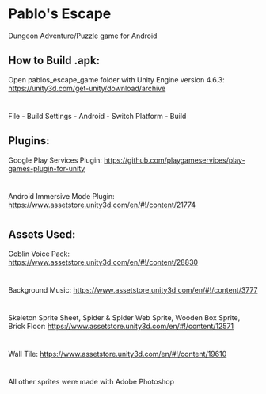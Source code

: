 # Pablo's Escape
Dungeon Adventure/Puzzle game for Android


How to Build .apk:
------
Open pablos_escape_game folder with Unity Engine version 4.6.3:
https://unity3d.com/get-unity/download/archive
#
File - Build Settings - Android - Switch Platform - Build

Plugins:
------
Google Play Services Plugin: https://github.com/playgameservices/play-games-plugin-for-unity
#
Android Immersive Mode Plugin: https://www.assetstore.unity3d.com/en/#!/content/21774
#

Assets Used:
------
Goblin Voice Pack:
https://www.assetstore.unity3d.com/en/#!/content/28830
#
Background Music:
https://www.assetstore.unity3d.com/en/#!/content/3777
#
Skeleton Sprite Sheet, Spider & Spider Web Sprite, Wooden Box Sprite, Brick Floor: https://www.assetstore.unity3d.com/en/#!/content/12571
#
Wall Tile: 
https://www.assetstore.unity3d.com/en/#!/content/19610
#
All other sprites were made with Adobe Photoshop
#


